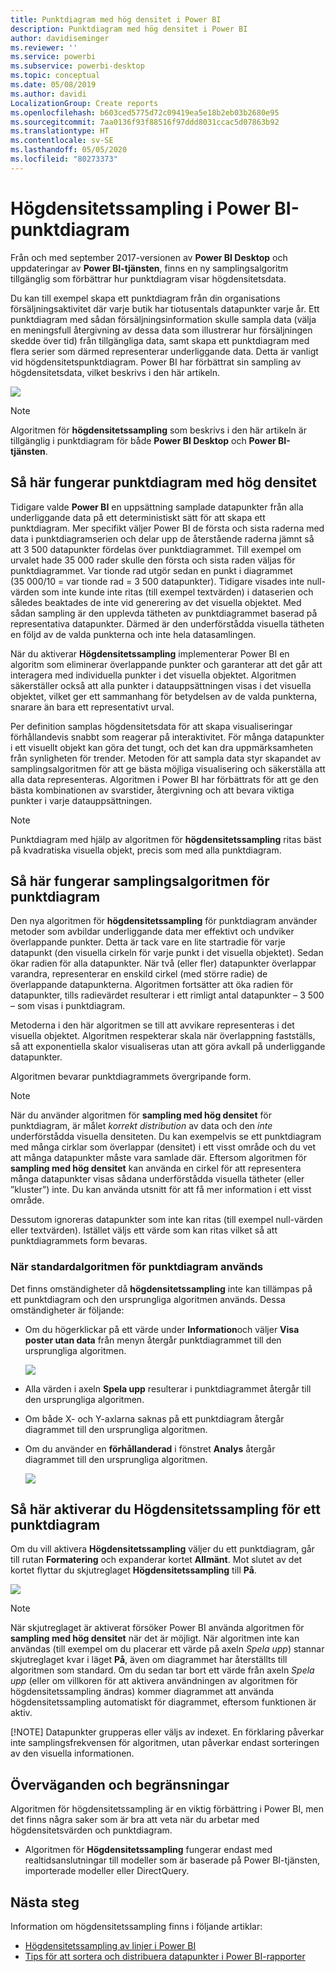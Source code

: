 ```yaml
---
title: Punktdiagram med hög densitet i Power BI
description: Punktdiagram med hög densitet i Power BI
author: davidiseminger
ms.reviewer: ''
ms.service: powerbi
ms.subservice: powerbi-desktop
ms.topic: conceptual
ms.date: 05/08/2019
ms.author: davidi
LocalizationGroup: Create reports
ms.openlocfilehash: b603ced5775d72c09419ea5e18b2eb03b2680e95
ms.sourcegitcommit: 7aa0136f93f88516f97ddd8031ccac5d07863b92
ms.translationtype: HT
ms.contentlocale: sv-SE
ms.lasthandoff: 05/05/2020
ms.locfileid: "80273373"
---
```

# <a name="high-density-sampling-in-power-bi-scatter-charts"></a>Högdensitetssampling i Power BI-punktdiagram
Från och med september 2017-versionen av **Power BI Desktop** och uppdateringar av **Power BI-tjänsten**, finns en ny samplingsalgoritm tillgänglig som förbättrar hur punktdiagram visar högdensitetsdata.

Du kan till exempel skapa ett punktdiagram från din organisations försäljningsaktivitet där varje butik har tiotusentals datapunkter varje år. Ett punktdiagram med sådan försäljningsinformation skulle sampla data (välja en meningsfull återgivning av dessa data som illustrerar hur försäljningen skedde över tid) från tillgängliga data, samt skapa ett punktdiagram med flera serier som därmed representerar underliggande data. Detta är vanligt vid högdensitetspunktdiagram. Power BI har förbättrat sin sampling av högdensitetsdata, vilket beskrivs i den här artikeln.

![](media/desktop-high-density-scatter-charts/high-density-scatter-charts_01.png)

> [!NOTE]
> Algoritmen för **högdensitetssampling** som beskrivs i den här artikeln är tillgänglig i punktdiagram för både **Power BI Desktop** och **Power BI-tjänsten**.
> 
> 

## <a name="how-high-density-scatter-charts-work"></a>Så här fungerar punktdiagram med hög densitet
Tidigare valde **Power BI** en uppsättning samplade datapunkter från alla underliggande data på ett deterministiskt sätt för att skapa ett punktdiagram. Mer specifikt väljer Power BI de första och sista raderna med data i punktdiagramserien och delar upp de återstående raderna jämnt så att 3 500 datapunkter fördelas över punktdiagrammet. Till exempel om urvalet hade 35 000 rader skulle den första och sista raden väljas för punktdiagrammet. Var tionde rad utgör sedan en punkt i diagrammet (35 000/10 = var tionde rad = 3 500 datapunkter). Tidigare visades inte null-värden som inte kunde inte ritas (till exempel textvärden) i dataserien och således beaktades de inte vid generering av det visuella objektet. Med sådan sampling är den upplevda tätheten av punktdiagrammet baserad på representativa datapunkter. Därmed är den underförstådda visuella tätheten en följd av de valda punkterna och inte hela datasamlingen.

När du aktiverar **Högdensitetssampling** implementerar Power BI en algoritm som eliminerar överlappande punkter och garanterar att det går att interagera med individuella punkter i det visuella objektet. Algoritmen säkerställer också att alla punkter i datauppsättningen visas i det visuella objektet, vilket ger ett sammanhang för betydelsen av de valda punkterna, snarare än bara ett representativt urval.

Per definition samplas högdensitetsdata för att skapa visualiseringar förhållandevis snabbt som reagerar på interaktivitet. För många datapunkter i ett visuellt objekt kan göra det tungt, och det kan dra uppmärksamheten från synligheten för trender. Metoden för att sampla data styr skapandet av samplingsalgoritmen för att ge bästa möjliga visualisering och säkerställa att alla data representeras. Algoritmen i Power BI har förbättrats för att ge den bästa kombinationen av svarstider, återgivning och att bevara viktiga punkter i varje datauppsättningen.

> [!NOTE]
> Punktdiagram med hjälp av algoritmen för **högdensitetssampling** ritas bäst på kvadratiska visuella objekt, precis som med alla punktdiagram.
> 
> 

## <a name="how-the-new-scatter-chart-sampling-algorithm-works"></a>Så här fungerar samplingsalgoritmen för punktdiagram
Den nya algoritmen för **högdensitetssampling** för punktdiagram använder metoder som avbildar underliggande data mer effektivt och undviker överlappande punkter. Detta är tack vare en lite startradie för varje datapunkt (den visuella cirkeln för varje punkt i det visuella objektet). Sedan ökar radien för alla datapunkter. När två (eller fler) datapunkter överlappar varandra, representerar en enskild cirkel (med större radie) de överlappande datapunkterna. Algoritmen fortsätter att öka radien för datapunkter, tills radievärdet resulterar i ett rimligt antal datapunkter – 3 500 – som visas i punktdiagram.

Metoderna i den här algoritmen se till att avvikare representeras i det visuella objektet. Algoritmen respekterar skala när överlappning fastställs, så att exponentiella skalor visualiseras utan att göra avkall på underliggande datapunkter.

Algoritmen bevarar punktdiagrammets övergripande form.

> [!NOTE]
> När du använder algoritmen för **sampling med hög densitet** för punktdiagram, är målet *korrekt distribution* av data och den *inte* underförstådda visuella densiteten. Du kan exempelvis se ett punktdiagram med många cirklar som överlappar (densitet) i ett visst område och du vet att många datapunkter måste vara samlade där. Eftersom algoritmen för **sampling med hög densitet** kan använda en cirkel för att representera många datapunkter visas sådana underförstådda visuella tätheter (eller ”kluster”) inte. Du kan använda utsnitt för att få mer information i ett visst område.
> 
> 

Dessutom ignoreras datapunkter som inte kan ritas (till exempel null-värden eller textvärden). Istället väljs ett värde som kan ritas vilket så att punktdiagrammets form bevaras.

### <a name="when-the-standard-algorithm-for-scatter-charts-is-used"></a>När standardalgoritmen för punktdiagram används
Det finns omständigheter då **högdensitetssampling** inte kan tillämpas på ett punktdiagram och den ursprungliga algoritmen används. Dessa omständigheter är följande:

* Om du högerklickar på ett värde under **Information**och väljer **Visa poster utan data** från menyn återgår punktdiagrammet till den ursprungliga algoritmen.
  
  ![](media/desktop-high-density-scatter-charts/high-density-scatter-charts_02.png)
* Alla värden i axeln **Spela upp** resulterar i punktdiagrammet återgår till den ursprungliga algoritmen.
* Om både X- och Y-axlarna saknas på ett punktdiagram återgår diagrammet till den ursprungliga algoritmen.
* Om du använder en **förhållanderad** i fönstret **Analys** återgår diagrammet till den ursprungliga algoritmen.
  
  ![](media/desktop-high-density-scatter-charts/high-density-scatter-charts_03.png)

## <a name="how-to-turn-on-high-density-sampling-for-a-scatter-chart"></a>Så här aktiverar du Högdensitetssampling för ett punktdiagram
Om du vill aktivera **Högdensitetssampling** väljer du ett punktdiagram, går till rutan **Formatering** och expanderar kortet **Allmänt**. Mot slutet av det kortet flyttar du skjutreglaget **Högdensitetssampling** till **På**.

![](media/desktop-high-density-scatter-charts/high-density-scatter-charts_04.png)

> [!NOTE]
> När skjutreglaget är aktiverat försöker Power BI använda algoritmen för **sampling med hög densitet** när det är möjligt. När algoritmen inte kan användas (till exempel om du placerar ett värde på axeln *Spela upp*) stannar skjutreglaget kvar i läget **På**, även om diagrammet har återställts till algoritmen som standard. Om du sedan tar bort ett värde från axeln *Spela upp* (eller om villkoren för att aktivera användningen av algoritmen för högdensitetssampling ändras) kommer diagrammet att använda högdensitetssampling automatiskt för diagrammet, eftersom funktionen är aktiv.
> 
> [!NOTE]
> Datapunkter grupperas eller väljs av indexet. En förklaring påverkar inte samplingsfrekvensen för algoritmen, utan påverkar endast sorteringen av den visuella informationen.
> 
> 

## <a name="considerations-and-limitations"></a>Överväganden och begränsningar
Algoritmen för högdensitetssampling är en viktig förbättring i Power BI, men det finns några saker som är bra att veta när du arbetar med högdensitetsvärden och punktdiagram.

* Algoritmen för **Högdensitetssampling** fungerar endast med realtidsanslutningar till modeller som är baserade på Power BI-tjänsten, importerade modeller eller DirectQuery.

## <a name="next-steps"></a>Nästa steg

Information om högdensitetssampling finns i följande artiklar:

* [Högdensitetssampling av linjer i Power BI](desktop-high-density-sampling.md)
* [Tips för att sortera och distribuera datapunkter i Power BI-rapporter](guidance/report-tips-sort-distribute-data-plots.md)
